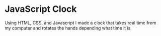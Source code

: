 # JavaScript Clock

Using HTML, CSS, and Javascript I made a clock that takes real time from my computer and rotates the hands depending what time it is.
